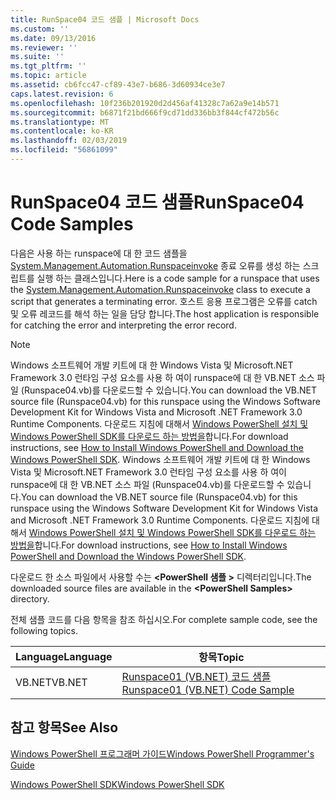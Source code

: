 ```yaml
---
title: RunSpace04 코드 샘플 | Microsoft Docs
ms.custom: ''
ms.date: 09/13/2016
ms.reviewer: ''
ms.suite: ''
ms.tgt_pltfrm: ''
ms.topic: article
ms.assetid: cb6fcc47-cf89-43e7-b686-3d60934ce3e7
caps.latest.revision: 6
ms.openlocfilehash: 10f236b201920d2d456af41328c7a62a9e14b571
ms.sourcegitcommit: b6871f21bd666f9cd71dd336bb3f844cf472b56c
ms.translationtype: MT
ms.contentlocale: ko-KR
ms.lasthandoff: 02/03/2019
ms.locfileid: "56861099"
---
```

# <a name="runspace04-code-samples"></a><span data-ttu-id="54969-102">RunSpace04 코드 샘플</span><span class="sxs-lookup"><span data-stu-id="54969-102">RunSpace04 Code Samples</span></span>

<span data-ttu-id="54969-103">다음은 사용 하는 runspace에 대 한 코드 샘플을 [System.Management.Automation.Runspaceinvoke](/dotnet/api/System.Management.Automation.RunspaceInvoke) 종료 오류를 생성 하는 스크립트를 실행 하는 클래스입니다.</span><span class="sxs-lookup"><span data-stu-id="54969-103">Here is a code sample for a runspace that uses the [System.Management.Automation.Runspaceinvoke](/dotnet/api/System.Management.Automation.RunspaceInvoke) class to execute a script that generates a terminating error.</span></span> <span data-ttu-id="54969-104">호스트 응용 프로그램은 오류를 catch 및 오류 레코드를 해석 하는 일을 담당 합니다.</span><span class="sxs-lookup"><span data-stu-id="54969-104">The host application is responsible for catching the error and interpreting the error record.</span></span>

> [!NOTE]
> <span data-ttu-id="54969-105">Windows 소프트웨어 개발 키트에 대 한 Windows Vista 및 Microsoft.NET Framework 3.0 런타임 구성 요소를 사용 하 여이 runspace에 대 한 VB.NET 소스 파일 (Runspace04.vb)를 다운로드할 수 있습니다.</span><span class="sxs-lookup"><span data-stu-id="54969-105">You can download the VB.NET source file (Runspace04.vb) for this runspace using the Windows Software Development Kit for Windows Vista and Microsoft .NET Framework 3.0 Runtime Components.</span></span> <span data-ttu-id="54969-106">다운로드 지침에 대해서 [Windows PowerShell 설치 및 Windows PowerShell SDK를 다운로드 하는 방법을](/powershell/developer/installing-the-windows-powershell-sdk)합니다.</span><span class="sxs-lookup"><span data-stu-id="54969-106">For download instructions, see [How to Install Windows PowerShell and Download the Windows PowerShell SDK](/powershell/developer/installing-the-windows-powershell-sdk).</span></span>
> <span data-ttu-id="54969-107">Windows 소프트웨어 개발 키트에 대 한 Windows Vista 및 Microsoft.NET Framework 3.0 런타임 구성 요소를 사용 하 여이 runspace에 대 한 VB.NET 소스 파일 (Runspace04.vb)를 다운로드할 수 있습니다.</span><span class="sxs-lookup"><span data-stu-id="54969-107">You can download the VB.NET source file (Runspace04.vb) for this runspace using the Windows Software Development Kit for Windows Vista and Microsoft .NET Framework 3.0 Runtime Components.</span></span> <span data-ttu-id="54969-108">다운로드 지침에 대해서 [Windows PowerShell 설치 및 Windows PowerShell SDK를 다운로드 하는 방법을](/powershell/developer/installing-the-windows-powershell-sdk)합니다.</span><span class="sxs-lookup"><span data-stu-id="54969-108">For download instructions, see [How to Install Windows PowerShell and Download the Windows PowerShell SDK](/powershell/developer/installing-the-windows-powershell-sdk).</span></span>
>
> <span data-ttu-id="54969-109">다운로드 한 소스 파일에서 사용할 수는  **\<PowerShell 샘플 >** 디렉터리입니다.</span><span class="sxs-lookup"><span data-stu-id="54969-109">The downloaded source files are available in the **\<PowerShell Samples>** directory.</span></span>

<span data-ttu-id="54969-110">전체 샘플 코드를 다음 항목을 참조 하십시오.</span><span class="sxs-lookup"><span data-stu-id="54969-110">For complete sample code, see the following topics.</span></span>

|<span data-ttu-id="54969-111">Language</span><span class="sxs-lookup"><span data-stu-id="54969-111">Language</span></span>|<span data-ttu-id="54969-112">항목</span><span class="sxs-lookup"><span data-stu-id="54969-112">Topic</span></span>|
|--------------|-----------|
|<span data-ttu-id="54969-113">VB.NET</span><span class="sxs-lookup"><span data-stu-id="54969-113">VB.NET</span></span>|[<span data-ttu-id="54969-114">Runspace01 (VB.NET) 코드 샘플</span><span class="sxs-lookup"><span data-stu-id="54969-114">Runspace01 (VB.NET) Code Sample</span></span>](./runspace01-vb-net-code-sample.md)|

## <a name="see-also"></a><span data-ttu-id="54969-115">참고 항목</span><span class="sxs-lookup"><span data-stu-id="54969-115">See Also</span></span>

[<span data-ttu-id="54969-116">Windows PowerShell 프로그래머 가이드</span><span class="sxs-lookup"><span data-stu-id="54969-116">Windows PowerShell Programmer's Guide</span></span>](./windows-powershell-programmer-s-guide.md)

[<span data-ttu-id="54969-117">Windows PowerShell SDK</span><span class="sxs-lookup"><span data-stu-id="54969-117">Windows PowerShell SDK</span></span>](../windows-powershell-reference.md)